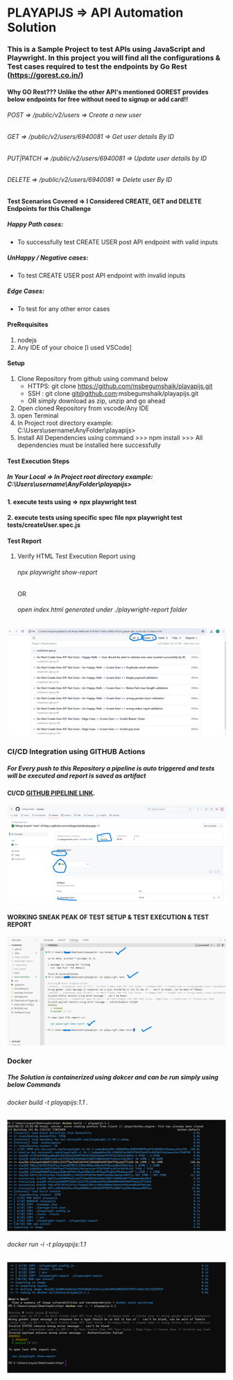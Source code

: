 # PLAYAPIJS => API Automation Solution

### This is a Sample Project to test APIs using JavaScript and Playwright. In this project you will find all the configurations & Test cases required to test the endpoints by Go Rest (https://gorest.co.in/)
#### Why GO Rest???  Unlike the other API's mentioned GOREST provides below endpoints for free without need to signup or add card!!
###### POST => /public/v2/users	=> Create a new user
###### GET => /public/v2/users/6940081	=> Get user details By ID
###### PUT|PATCH => /public/v2/users/6940081 => Update user details by ID
###### DELETE => /public/v2/users/6940081	=> Delete user By ID

#### Test Scenarios Covered => I Considered CREATE, GET and DELETE Endpoints for this Challenge
##### Happy Path cases:
- To successfully test CREATE USER post API endpoint with valid inputs
##### UnHappy / Negative cases:
- To test CREATE USER post API endpoint with invalid inputs
##### Edge Cases:
- To test for any other error cases

#### PreRequisites
1. nodejs
2. Any IDE of your choice [I used VSCode]

#### Setup
1. Clone Repository from github using command below
    - HTTPS: git clone https://github.com/msbegumshaik/playapijs.git
    - SSH : git clone git@github.com:msbegumshaik/playapijs.git
    - OR simply download as zip, unzip and go ahead
2. Open cloned Repository from vscode/Any IDE
3. open Terminal
4. In Project root directory  example: C:\Users\username\AnyFolder\playapijs>
5. Install All Dependencies using command >>> npm install >>> All dependencies must be installed here successfully

#### Test Execution Steps
##### In Your Local => In Project root directory  example: C:\Users\username\AnyFolder\playapijs>
#### 1. execute tests using  => npx playwright test
#### 2. execute tests using specific spec file npx playwright test tests/createUser.spec.js

#### Test Report
1. Verify HTML Test Execution Report using 
    ###### npx playwright show-report 
    OR
    ###### open index.html generated under ./playwright-report folder
![SampleTestReport](./TestReport.png)

### CI/CD Integration using GITHUB Actions
##### For Every push to this Repository a pipeline is auto triggered and tests will be executed and report is saved as artifact
#### CI/CD [GITHUB PIPELINE LINK](https://github.com/msbegumshaik/playapijs/actions/runs/9529825297). 
![GITHUB ACTIONS PIPELINE SUCCESS RESULT](./PipelineAutoTriggerUponPush.png)

#### WORKING SNEAK PEAK OF TEST SETUP & TEST EXECUTION & TEST REPORT
![Done](./SneakPeakSetupAndTestRunAndTestReport.png)

### Docker
##### The Solution is containerized using dokcer and can be run simply using below Commands
###### docker build -t playapijs:1.1 .
![Docker Build Success](./dockerBuildSuccess.png)
###### docker run -i -t playapijs:1.1
![Docker Run Success](./dockerRunSuccess.png)
